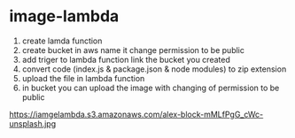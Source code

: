 # image-lambda

1. create lamda function
2. create bucket in aws name it change permission to be public
3. add triger to lambda function link the bucket you created
4. convert code (index.js & package.json & node modules) to zip extension
5. upload the file in lambda function
6. in bucket you can upload the image with changing of permission to be public

https://iamgelambda.s3.amazonaws.com/alex-block-mMLfPgG_cWc-unsplash.jpg
